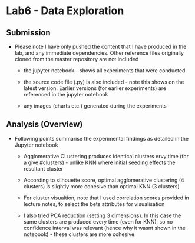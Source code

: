 # Lab6 - Data Exploration


## Submission 
* Please note I have only pushed the content that I have produced in the lab, and any immediate dependencies.
Other reference files originally cloned from the master repository are not included

	* the jupyter notebook - shows all experiments that were conducted

	* the source code file (.py) is also included - note this shows on the latest version. Earlier versions (for earlier experiments) are referenced in the jupyter notebook

	* any images (charts etc.) generated during the experiments


## Analysis (Overview) 
* Following points summarise the experimental findings as detailed in the Jupyter notebook

	* Agglomerative CLustering produces identical clusters ervy time (for a give #clusters) - unlike KNN where initial seeding effects the resultant cluster

	* According to silhouette score, optimal agglomerative clustering (4 clusters) is slightly more cohesive than optimal KNN (3 clusters)

	* For cluster visualtion, note that I used correlation scores provided in lecture notes, to select the bets attributes for visualisation

	* I also tried PCA reduction (setting 3 dimensions). In this case the same clusters are produced every time (even for KNN), so no confidence interval was relevant (hence why it wasnt shown in the notebook) - these clusters are more cohesive.






